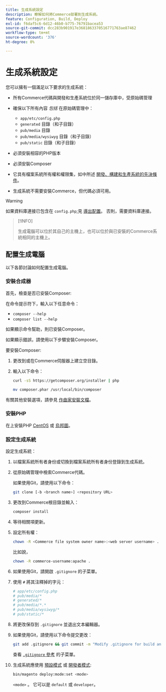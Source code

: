 ```yaml
---
title: 生成系統設定
description: 瞭解如何將Commerce部署到生成系統。
feature: Configuration, Build, Deploy
exl-id: f6daf5c6-6d12-46b0-b775-76791bacea53
source-git-commit: dcc283b901917e3681863370516771763ae87462
workflow-type: tm+mt
source-wordcount: '376'
ht-degree: 0%

---
```


# 生成系統設定

您可以擁有一個滿足以下要求的生成系統：

- 所有Commerce代碼與開發和生產系統位於同一儲存庫中，受原始碼管理
- 確保以下所有內容 _包括_ 在原始碼管理中：

   - `app/etc/config.php`
   - `generated` 目錄（和子目錄）
   - `pub/media` 目錄
   - `pub/media/wysiwyg` 目錄（和子目錄）
   - `pub/static` 目錄（和子目錄）

- 必須安裝相容的PHP版本
- 必須安裝Composer
- 它具有檔案系統所有權和權限集，如中所述 [開發、構建和生產系統的先決條件](../deployment/technical-details.md)。
- 生成系統不需要安裝Commerce，但代碼必須可用。

>[!WARNING]
>
>如果資料庫連接已包含在 `config.php`;見 [導出配置](../cli/export-configuration.md)。 否則，需要資料庫連接。

>[!INFO]
>
>生成電腦可以位於其自己的主機上，也可以位於與已安裝的Commerce系統相同的主機上。

## 配置生成電腦

以下各節討論如何配置生成電腦。

### 安裝合成器

首先，檢查是否已安裝Composer:

在命令提示符下，輸入以下任意命令：

- `composer --help`
- `composer list --help`

如果顯示命令幫助，則已安裝Composer。

如果顯示錯誤，請使用以下步驟安裝Composer。

要安裝Composer:

1. 更改到或在Commerce伺服器上建立空目錄。

1. 輸入以下命令：

   ```bash
   curl -sS https://getcomposer.org/installer | php
   ```

   ```bash
   mv composer.phar /usr/local/bin/composer
   ```

有關其他安裝選項，請參見 [作曲家安裝文檔][composer]。

### 安裝PHP

在上安裝PHP [CentOS] 或 [烏邦圖]。

### 設定生成系統

設定生成系統：

1. 以檔案系統所有者身份或切換到檔案系統所有者身份登錄到生成系統。
1. 從原始碼管理中檢索Commerce代碼。

   如果使用Git，請使用以下命令：

   ```bash
   git clone [-b <branch name>] <repository URL>
   ```

1. 更改到Commerce根目錄並輸入：

   ```bash
   composer install
   ```

1. 等待相關項更新。
1. 設定所有權：

   ```bash
   chown -R <Commerce file system owner name>:<web server username> .
   ```

   比如說，

   ```bash
   chown -R commerce-username:apache .
   ```

1. 如果使用Git，請開啟 `.gitignore` 的子菜單。
1. 使用 `#` 將其注釋掉的字元：

   ```conf
   # app/etc/config.php
   # pub/media/*
   # generated/*
   # pub/media/*.*
   # pub/media/wysiwyg/*
   # pub/static/*
   ```

1. 將更改保存到 `.gitignore` 並退出文本編輯器。
1. 如果使用Git，請使用以下命令提交更改：

   ```bash
   git add .gitignore && git commit -m "Modify .gitignore for build and production"
   ```

   查看 [`.gitignore` 參考](../reference/config-reference-gitignore.md) 的子菜單。

1. 生成系統應使用 [預設模式](../bootstrap/application-modes.md#default-mode) 或 [開發者模式](../bootstrap/application-modes.md#developer-mode):

   ```bash
   bin/magento deploy:mode:set <mode>
   ```

   `<mode>` 。 它可以是 `default` 或 `developer`。

<!-- Link Definitions -->

[CentOS]: https://wiki.centos.org/HowTos/php7
[composer]: https://getcomposer.org/download/
[烏邦圖]: https://help.ubuntu.com/lts/serverguide/php.html

